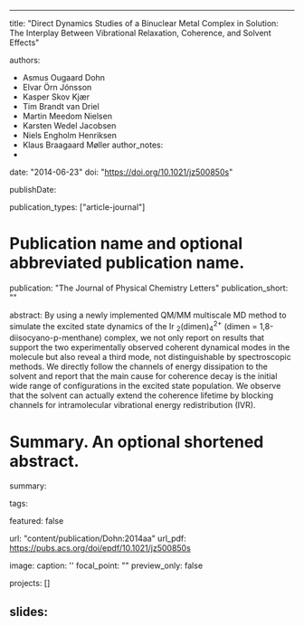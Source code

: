 
---
title: "Direct Dynamics Studies of a Binuclear Metal Complex in Solution: The Interplay Between Vibrational Relaxation, Coherence, and Solvent Effects"

authors:
- Asmus Ougaard Dohn  
- Elvar Örn Jónsson 
- Kasper Skov Kjær 
- Tim Brandt van Driel 
- Martin Meedom Nielsen  
- Karsten Wedel Jacobsen  
- Niels Engholm Henriksen  
- Klaus Braagaard Møller
author_notes:
- 
date: "2014-06-23"
doi: "https://doi.org/10.1021/jz500850s"


publishDate: 

publication_types: ["article-journal"]



# Publication name and optional abbreviated publication name.
publication: "The Journal of Physical Chemistry Letters"
publication_short: ""

abstract: By using a newly implemented QM/MM multiscale MD method to simulate the excited state dynamics of the Ir <sub>2</sub>(dimen)<sub>4</sub><sup>2+</sup> (dimen = 1,8-diisocyano-p-menthane) complex, we not only report on results that support the two experimentally observed coherent dynamical modes in the molecule but also reveal a third mode, not distinguishable by spectroscopic methods. We directly follow the channels of energy dissipation to the solvent and report that the main cause for coherence decay is the initial wide range of configurations in the excited state population. We observe that the solvent can actually extend the coherence lifetime by blocking channels for intramolecular vibrational energy redistribution (IVR).

# Summary. An optional shortened abstract.
summary: 

tags:

featured: false

url: "content/publication/Dohn:2014aa"
url_pdf: https://pubs.acs.org/doi/epdf/10.1021/jz500850s

image:
  caption: '[](./featured.jpg)'
  focal_point: ""
  preview_only: false

projects: []

slides: 
---

